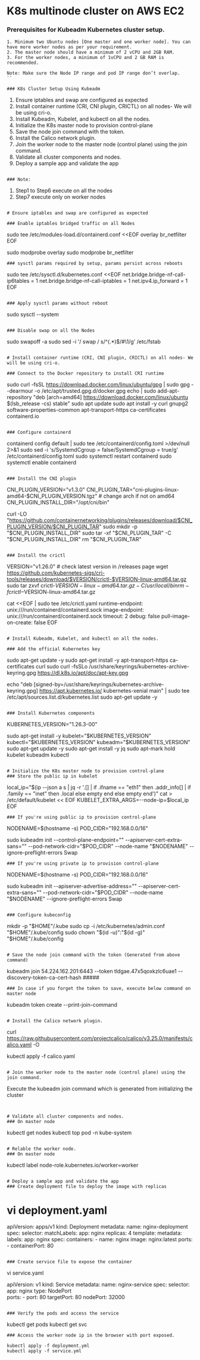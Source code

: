 # K8s multinode cluster on AWS EC2

### Prerequisites for Kubeadm Kubernetes cluster setup.
```
1. Minimum two Ubuntu nodes [One master and one worker node]. You can have more worker nodes as per your requirement.
2. The master node should have a minimum of 2 vCPU and 2GB RAM.
3. For the worker nodes, a minimum of 1vCPU and 2 GB RAM is recommended.

Note: Make sure the Node IP range and pod IP range don’t overlap.
``

### K8s Cluster Setup Using Kubeadm
```
1. Ensure iptables and swap are configured as expected
2. Install container runtime (CRI, CNI plugin, CRICTL) on all nodes- We will be using cri-o.
3. Install Kubeadm, Kubelet, and kubectl on all the nodes.
4. Initialize the K8s master node to provision control-plane
5. Save the node join command with the token.
6. Install the Calico network plugin.
7. Join the worker node to the master node (control plane) using the join command.
8. Validate all cluster components and nodes.
9. Deploy a sample app and validate the app
```

### Note:
```
1. Step1 to Step6 execute on all the nodes
2. Step7 execute only on worker nodes
```

# Ensure iptables and swap are configured as expected

### Enable iptables bridged traffic on all Nodes
```
sudo tee /etc/modules-load.d/containerd.conf <<EOF
overlay
br_netfilter
EOF

sudo modprobe overlay
sudo modprobe br_netfilter
```
### sysctl params required by setup, params persist across reboots
```
sudo tee /etc/sysctl.d/kubernetes.conf <<EOF
net.bridge.bridge-nf-call-ip6tables = 1
net.bridge.bridge-nf-call-iptables = 1
net.ipv4.ip_forward = 1
EOF
```

### Apply sysctl params without reboot
```
sudo sysctl --system
```

### Disable swap on all the Nodes
```
sudo swapoff -a
sudo sed -i '/ swap / s/^\(.*\)$/#\1/g' /etc/fstab
```

# Install container runtime (CRI, CNI plugin, CRICTL) on all nodes- We will be using cri-o.

### Connect to the Docker repository to install CRI runtime
```
sudo curl -fsSL https://download.docker.com/linux/ubuntu/gpg | sudo gpg --dearmour -o /etc/apt/trusted.gpg.d/docker.gpg
echo | sudo add-apt-repository "deb [arch=amd64] https://download.docker.com/linux/ubuntu $(lsb_release -cs) stable"
sudo apt update
sudo apt install -y curl gnupg2 software-properties-common apt-transport-https ca-certificates containerd.io
```

### Configure containerd
```
containerd config default | sudo tee /etc/containerd/config.toml >/dev/null 2>&1
sudo sed -i 's/SystemdCgroup \= false/SystemdCgroup \= true/g' /etc/containerd/config.toml
sudo systemctl restart containerd
sudo systemctl enable containerd
```

### Install the CNI plugin
```
CNI_PLUGIN_VERSION="v1.3.0"
CNI_PLUGIN_TAR="cni-plugins-linux-amd64-$CNI_PLUGIN_VERSION.tgz" # change arch if not on amd64
CNI_PLUGIN_INSTALL_DIR="/opt/cni/bin"

curl -LO "https://github.com/containernetworking/plugins/releases/download/$CNI_PLUGIN_VERSION/$CNI_PLUGIN_TAR"
sudo mkdir -p "$CNI_PLUGIN_INSTALL_DIR"
sudo tar -xf "$CNI_PLUGIN_TAR" -C "$CNI_PLUGIN_INSTALL_DIR"
rm "$CNI_PLUGIN_TAR"
```

### Install the crictl
```
VERSION="v1.26.0" # check latest version in /releases page
wget https://github.com/kubernetes-sigs/cri-tools/releases/download/$VERSION/crictl-$VERSION-linux-amd64.tar.gz
sudo tar zxvf crictl-$VERSION-linux-amd64.tar.gz -C /usr/local/bin
rm -f crictl-$VERSION-linux-amd64.tar.gz

cat <<EOF | sudo tee /etc/crictl.yaml
runtime-endpoint: unix:///run/containerd/containerd.sock
image-endpoint: unix:///run/containerd/containerd.sock
timeout: 2
debug: false
pull-image-on-create: false
EOF
```

# Install Kubeadm, Kubelet, and kubectl on all the nodes.

### Add the official Kubernetes key
```
sudo apt-get update -y
sudo apt-get install -y apt-transport-https ca-certificates curl
sudo curl -fsSLo /usr/share/keyrings/kubernetes-archive-keyring.gpg https://dl.k8s.io/apt/doc/apt-key.gpg

echo "deb [signed-by=/usr/share/keyrings/kubernetes-archive-keyring.gpg] https://apt.kubernetes.io/ kubernetes-xenial main" | sudo tee /etc/apt/sources.list.d/kubernetes.list
sudo apt-get update -y
```

### Install Kubernetes components
```
KUBERNETES_VERSION="1.26.3-00"

sudo apt-get install -y kubelet="$KUBERNETES_VERSION" kubectl="$KUBERNETES_VERSION" kubeadm="$KUBERNETES_VERSION"
sudo apt-get update -y
sudo apt-get install -y jq
sudo apt-mark hold kubelet kubeadm kubectl
```

# Initialize the K8s master node to provision control-plane
### Store the public ip in kubelet
```
local_ip="$(ip --json a s | jq -r '.[] | if .ifname == "eth1" then .addr_info[] | if .family == "inet" then .local else empty end else empty end')"
cat > /etc/default/kubelet << EOF
KUBELET_EXTRA_ARGS=--node-ip=$local_ip
EOF
```
### If you're using public ip to provision control-plane
```
NODENAME=$(hostname -s)
POD_CIDR="192.168.0.0/16"

sudo kubeadm init --control-plane-endpoint="<public-ip>" --apiserver-cert-extra-sans="<public-ip>" --pod-network-cidr="$POD_CIDR" --node-name "$NODENAME" --ignore-preflight-errors Swap
```
### If you're using private ip to provision control-plane
```
NODENAME=$(hostname -s)
POD_CIDR="192.168.0.0/16"

sudo kubeadm init --apiserver-advertise-address="<private-ip>" --apiserver-cert-extra-sans="<private-ip>" --pod-network-cidr="$POD_CIDR" --node-name "$NODENAME" --ignore-preflight-errors Swap
```

### Configure kubeconfig
```
mkdir -p "$HOME"/.kube
sudo cp -i /etc/kubernetes/admin.conf "$HOME"/.kube/config
sudo chown "$(id -u)":"$(id -g)" "$HOME"/.kube/config

```

# Save the node join command with the token (Generated from above command)
```
kubeadm join 54.224.162.201:6443 --token tldgae.47x5qoxkzlc6uae1 --discovery-token-ca-cert-hash #####
```
### In case if you forget the token to save, execute below command on master node
```
kubeadm token create --print-join-command
```

# Install the Calico network plugin.
```
curl https://raw.githubusercontent.com/projectcalico/calico/v3.25.0/manifests/calico.yaml -O

kubectl apply -f calico.yaml
```

# Join the worker node to the master node (control plane) using the join command.
```
Execute the kubeadm join command which is generated from initializing the cluster
```


# Validate all cluster components and nodes.
### On master node
```
kubectl get nodes
kubectl top pod -n kube-system
```

# Relable the worker node.
### On master node
```
kubectl label <hostname-workernode>  node-role.kubernetes.io/worker=worker
```

# Deploy a sample app and validate the app
### Create deployment file to deploy the image with replicas

```
# vi deployment.yaml

apiVersion: apps/v1
kind: Deployment
metadata:
  name: nginx-deployment
spec:
  selector:
    matchLabels:
      app: nginx
  replicas: 4
  template:
    metadata:
      labels:
        app: nginx
    spec:
      containers:
      - name: nginx
        image: nginx:latest
        ports:
        - containerPort: 80
```

### Create service file to expose the container
```
vi service.yaml

apiVersion: v1
kind: Service
metadata:
  name: nginx-service
spec:
  selector: 
    app: nginx
  type: NodePort  
  ports:
    - port: 80
      targetPort: 80
      nodePort: 32000
```

### Verify the pods and access the service
```
kubectl get pods
kubectl get svc
```
### Access the worker node ip in the browser with port exposed.

kubectl apply -f deployment.yml
kubectl apply -f service.yml






